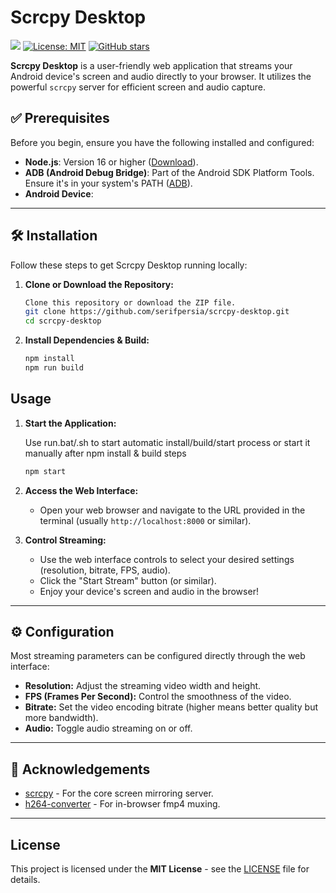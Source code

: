 # Scrcpy Desktop

[![](https://img.shields.io/travis/your_username/scrcpy-desktop.svg?style=flat-square)](https://travis-ci.org/your_username/scrcpy-desktop) <!-- Replace with your CI badge -->
[![License: MIT](https://img.shields.io/badge/License-MIT-yellow.svg?style=flat-square)](https://opensource.org/licenses/MIT) <!-- Choose appropriate license -->
[![GitHub stars](https://img.shields.io/github/stars/serifpersia/scrcpy-desktop.svg?style=flat-square)](https://github.com/serifpersia/scrcpy-desktop/stargazers)

**Scrcpy Desktop** is a user-friendly web application that streams your Android device's screen and audio directly to your browser. It utilizes the powerful `scrcpy` server for efficient screen and audio capture.

## ✅ Prerequisites

Before you begin, ensure you have the following installed and configured:

*   **Node.js**: Version 16 or higher ([Download](https://nodejs.org/)).
*   **ADB (Android Debug Bridge)**: Part of the Android SDK Platform Tools. Ensure it's in your system's PATH ([ADB](https://developer.android.com/tools/releases/platform-tools)).
*   **Android Device**:
---

## 🛠️ Installation

Follow these steps to get Scrcpy Desktop running locally:

1.  **Clone or Download the Repository:**
    ```bash
	Clone this repository or download the ZIP file. 
    git clone https://github.com/serifpersia/scrcpy-desktop.git
    cd scrcpy-desktop
    ```

2.  **Install Dependencies & Build:**
    ```bash
    npm install
	npm run build
    ```
## Usage

1.  **Start the Application:**

	Use run.bat/.sh to start automatic install/build/start process or start it manually after npm install & build steps

    ```bash
    npm start

2.  **Access the Web Interface:**
    *   Open your web browser and navigate to the URL provided in the terminal (usually `http://localhost:8000` or similar).

3.  **Control Streaming:**
    *   Use the web interface controls to select your desired settings (resolution, bitrate, FPS, audio).
    *   Click the "Start Stream" button (or similar).
    *   Enjoy your device's screen and audio in the browser!
---

## ⚙️ Configuration

Most streaming parameters can be configured directly through the web interface:

*   **Resolution:** Adjust the streaming video width and height.
*   **FPS (Frames Per Second):** Control the smoothness of the video.
*   **Bitrate:** Set the video encoding bitrate (higher means better quality but more bandwidth).
*   **Audio:** Toggle audio streaming on or off.
---

## 🙏 Acknowledgements

*   [scrcpy](https://github.com/Genymobile/scrcpy) - For the core screen mirroring server.
*   [h264-converter](https://github.com/xevojapan/h264-converter) - For in-browser fmp4 muxing.
---

## License
This project is licensed under the **MIT License** - see the [LICENSE](LICENSE) file for details.
